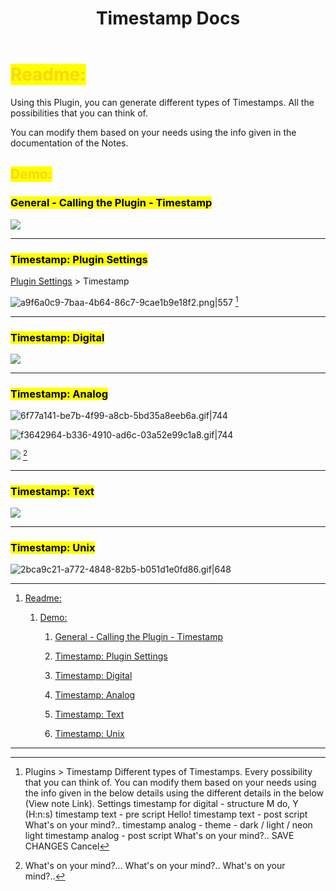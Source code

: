 ﻿---
title: Timestamp Docs
uuid: dab3062a-3ead-11ef-a563-26e37c279344
version: 44
created: '2024-07-10T16:46:51+05:30'
tags:
  - '-location/amplenote/plugins'
---

# <mark style="color:#F8D616;">Readme:<!-- {"cycleColor":"25"} --></mark>

Using this Plugin, you can generate different types of Timestamps. All the possibilities that you can think of. 

You can modify them based on your needs using the info given in the documentation of the Notes.

## <mark style="color:#F8D616;">Demo:<!-- {"cycleColor":"25"} --></mark>

### <mark>General - Calling the Plugin - Timestamp</mark>

![](https://images.amplenote.com/0fc33c04-3d0a-11ef-92e0-6ef34fa959ce/7f9efcdf-d517-456f-acd0-870800a65916.gif)

---

### <mark>Timestamp: Plugin Settings</mark>

[Plugin Settings](https://www.amplenote.com/account/plugins)  > Timestamp

![a9f6a0c9-7baa-4b64-86c7-9cae1b9e18f2.png|557](https://images.amplenote.com/0fc33c04-3d0a-11ef-92e0-6ef34fa959ce/a9f6a0c9-7baa-4b64-86c7-9cae1b9e18f2.png) [^1]

---

### <mark>Timestamp: Digital</mark> 

![](https://images.amplenote.com/0fc33c04-3d0a-11ef-92e0-6ef34fa959ce/a94e9044-1c64-485a-89a5-69932d6cc388.gif)

---

### <mark>Timestamp: Analog</mark>

![6f77a141-be7b-4f99-a8cb-5bd35a8eeb6a.gif|744](https://images.amplenote.com/0fc33c04-3d0a-11ef-92e0-6ef34fa959ce/6f77a141-be7b-4f99-a8cb-5bd35a8eeb6a.gif)

![f3642964-b336-4910-ad6c-03a52e99c1a8.gif|744](https://images.amplenote.com/0fc33c04-3d0a-11ef-92e0-6ef34fa959ce/f3642964-b336-4910-ad6c-03a52e99c1a8.gif)

![](https://images.amplenote.com/0fc33c04-3d0a-11ef-92e0-6ef34fa959ce/f239dea8-94f5-43c4-8b91-eb11c439f99e.png) [^2]

---

### <mark>Timestamp: Text</mark> 

![](https://images.amplenote.com/0fc33c04-3d0a-11ef-92e0-6ef34fa959ce/9d07ce02-9619-402a-818e-37ee8ebcf995.gif)

---

### <mark>Timestamp: Unix</mark> 

![2bca9c21-a772-4848-82b5-b051d1e0fd86.gif|648](https://images.amplenote.com/0fc33c04-3d0a-11ef-92e0-6ef34fa959ce/2bca9c21-a772-4848-82b5-b051d1e0fd86.gif)

---

1. [Readme:](#Readme:) 

    1. [Demo:](#Demo:) 

        1. [General - Calling the Plugin - Timestamp](#General_-_Calling_the_Plugin_-_Timestamp) 

        1. [Timestamp: Plugin Settings](#Timestamp:_Plugin_Settings) 

        1. [Timestamp: Digital ](#Timestamp:_Digital_) 

        1. [Timestamp: Analog](#Timestamp:_Analog) 

        1. [Timestamp: Text ](#Timestamp:_Text_) 

        1. [Timestamp: Unix ](#Timestamp:_Unix_) 

---

 

[^1]: Plugins >
    Timestamp
    Different types of Timestamps. Every possibility that you can think of. You can modify them
    based on your needs using the info given in the below details using the different details in the
    below (View note Link).
    Settings
    timestamp for digital - structure
    M do, Y (H:n:s)
    timestamp text - pre script
    Hello!
    timestamp text - post script
    What's on your mind?..
    timestamp analog - theme - dark / light / neon
    light
    timestamp analog - post script
    What's on your mind?..
    SAVE CHANGES
    Cancel

[^2]: What's on your mind?...
    What's on your mind?..
    What's on your mind?..

